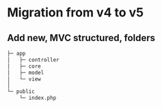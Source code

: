 # Migration from v4 to v5

## Add new, MVC structured, folders

```bash
├─ app
│   ├─ controller
│   ├─ core
│   ├─ model
│   └─ view
│
└─ public
    └─ index.php
```
